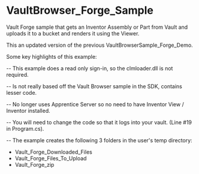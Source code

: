 # VaultBrowser_Forge_Sample
Vault Forge sample that gets an Inventor Assembly or Part from Vault and uploads it to a bucket and renders it using the Viewer.

This an updated version of the previous VaultBrowserSample_Forge_Demo. 

Some key highlights of this example:

-- This example does a read only sign-in, so the clmloader.dll is not required.

-- Is not really based off the Vault Browser sample in the SDK, contains lesser code. 

-- No longer uses Apprentice Server so no need to have Inventor View / Inventor installed.

-- You will need to change the code so that it logs into your vault. (Line #19 in Program.cs).

-- The example creates the following 3 folders in the user's temp directory:
   - Vault_Forge_Downloaded_Files
   - Vault_Forge_Files_To_Upload
   - Vault_Forge_zip

